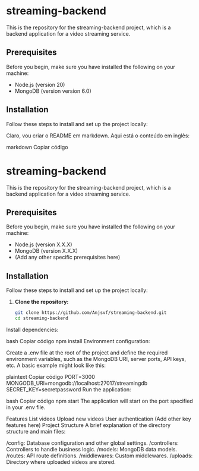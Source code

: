 # streaming-backend

This is the repository for the streaming-backend project, which is a backend application for a video streaming service.

## Prerequisites

Before you begin, make sure you have installed the following on your machine:

- Node.js (version 20)
- MongoDB (version version 6.0)


## Installation

Follow these steps to install and set up the project locally:

Claro, vou criar o README em markdown. Aqui está o conteúdo em inglês:

markdown
Copiar código
# streaming-backend

This is the repository for the streaming-backend project, which is a backend application for a video streaming service.

## Prerequisites

Before you begin, make sure you have installed the following on your machine:

- Node.js (version X.X.X)
- MongoDB (version X.X.X)
- (Add any other specific prerequisites here)

## Installation

Follow these steps to install and set up the project locally:

1. **Clone the repository:**

   ```bash
   git clone https://github.com/Anjsvf/streaming-backend.git
   cd streaming-backend
Install dependencies:

bash
Copiar código
npm install
Environment configuration:

Create a .env file at the root of the project and define the required environment variables, such as the MongoDB URI, server ports, API keys, etc. A basic example might look like this:

plaintext
Copiar código
PORT=3000
MONGODB_URI=mongodb://localhost:27017/streamingdb
SECRET_KEY=secretpassword
Run the application:

bash
Copiar código
npm start
The application will start on the port specified in your .env file.

Features
List videos
Upload new videos
User authentication
(Add other key features here)
Project Structure
A brief explanation of the directory structure and main files:

/config: Database configuration and other global settings.
/controllers: Controllers to handle business logic.
/models: MongoDB data models.
/routes: API route definitions.
/middlewares: Custom middlewares.
/uploads: Directory where uploaded videos are stored.
